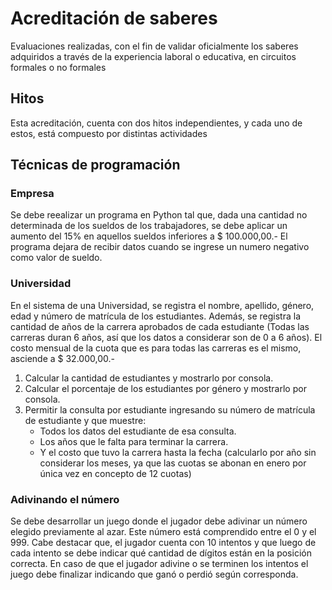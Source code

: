 # Acreditación de saberes
Evaluaciones realizadas, con el fin de validar oficialmente los saberes adquiridos a través de la experiencia laboral o educativa, en circuitos formales o no formales


## Hitos

Esta acreditación, cuenta con dos hitos independientes, y cada uno de estos, está compuesto por distintas actividades


## Técnicas de programación

### Empresa

Se debe reealizar un programa en Python tal que, dada una cantidad no determinada de los sueldos de los trabajadores, se debe aplicar un aumento del 15% en aquellos sueldos inferiores a $ 100.000,00.- El programa dejara de recibir datos cuando se ingrese un numero negativo como valor de sueldo.

### Universidad

En el sistema de una Universidad, se registra el nombre, apellido, género, edad y número de matrícula de los estudiantes. Además, se registra la cantidad de años de la carrera aprobados de cada estudiante (Todas las carreras duran 6 años, así que los datos a considerar son de 0 a 6 años). El costo mensual de la cuota que es para todas las carreras es el mismo, asciende a $ 32.000,00.-
1. Calcular la cantidad de estudiantes y mostrarlo por consola.
2. Calcular el porcentaje de los estudiantes por género y mostrarlo por consola.
3. Permitir la consulta por estudiante ingresando su número de matrícula de estudiante y que muestre:
    * Todos los datos del estudiante de esa consulta.
    * Los años que le falta para terminar la carrera.
    * Y el costo que tuvo la carrera hasta la fecha (calcularlo por año sin considerar los meses, ya que las cuotas se abonan en enero por única vez en concepto de 12 cuotas)

### Adivinando el número

Se debe desarrollar un juego donde el jugador debe adivinar un número elegido previamente al azar. Este número está comprendido entre el 0 y el 999. Cabe destacar que, el jugador cuenta con 10 intentos y que luego de cada intento se debe indicar qué cantidad de dígitos están en la posición correcta. En caso de que el jugador adivine o se terminen los intentos el juego debe finalizar indicando que ganó o perdió según corresponda.
